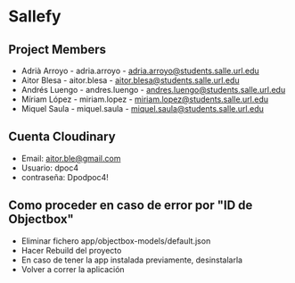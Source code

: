 # Sallefy

## Project Members
* Adrià Arroyo  - adria.arroyo  - adria.arroyo@students.salle.url.edu
* Aitor Blesa   - aitor.blesa   - aitor.blesa@students.salle.url.edu
* Andrés Luengo - andres.luengo - andres.luengo@students.salle.url.edu
* Míriam López  - miriam.lopez  - miriam.lopez@students.salle.url.edu
* Miquel Saula  - miquel.saula  - miquel.saula@students.salle.url.edu

## Cuenta Cloudinary
* Email: aitor.ble@gmail.com
* Usuario: dpoc4
* contraseña: Dpodpoc4!

## Como proceder en caso de error por "ID de Objectbox"
* Eliminar fichero app/objectbox-models/default.json
* Hacer Rebuild del proyecto
* En caso de tener la app instalada previamente, desinstalarla
* Volver a correr la aplicación 
